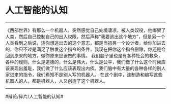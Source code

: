 # 人工智能的认知
- - - -
《西部世界》有那么一个机器人，突然感觉自己处境凄凉，被人类奴役，他绑架了人类，然后自己控制自己的出入权限，然后声称“我要逃出这个地方”，但是另一个人类看到之后说，连你想逃出去的这个意志，都是当初另一个设计者，给你加进去的，你只不过是满足了触发这个指令的条件，我现在把你这个指令删除，你还是会回到原来的地方，做你原来应该做的事情。
我们脑子里也是有各种社会的教条，各种的规则，什么是道德的，什么是伟大，什么是公平，我们做了什么这个时候应该表现出羞耻，我们做了什么应该表现出内疚。我们脑中有大量的各种各样的别人家进来的指令，我们焉知不是别人写的机器人。
在这个剧中，连制造和编写这些机器人的人，都是机器人，人又创造了这个机器人。
- - - -
#辩论/碎片/人工智能的认知#